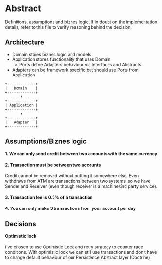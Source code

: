 # Abstract
Definitions, assumptions and biznes logic. If in doubt on the implementation details, refer to this file to verify
reasoning behind the decision.

## Architecture
- Domain stores biznes logic and models
- Application stores functionality that uses Domain
  - Ports defne Adapters behaviour via Interfaces and Abstracts
- Adapters can be framework specific but should use Ports from Application

```
+-------------+
|   Domain    |
+-------------+
       ⬆️
+-------------+
| Application |
+-------------+
       ⬆️
+-------------+
|   Adapter   |
+-------------+
```

## Assumptions/Biznes logic

#### 1. We can only send credit between two accounts with the same currency
#### 2. Transaction must be between two accounts
Credit cannot be removed without putting it somewhere else. Even withdraws from ATM are transactions between two 
systems, so we have Sender and Receiver (even though receiver is a machine/3rd party service).
#### 3. Transaction fee is 0.5% of a transaction
#### 4. You can only make 3 transactions from your account per day

## Decisions

#### Optimistic lock
I've chosen to use Optimistic Lock and retry strategy to counter race conditions. With optimistic lock we can still use
transactions and don't have to change default behaviour of our Persistence Abstract layer (Doctrine)
